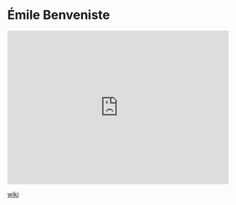 # Émile Benveniste
<iframe width="100%" height="350" frameborder="0" allow="accelerometer; autoplay; clipboard-write; encrypted-media; gyroscope; picture-in-picture" allowfullscreen src="https://en.wikipedia.org/wiki/%C3%89mile-Benveniste"></iframe>

[wiki](https://en.wikipedia.org/wiki/%C3%89mile-Benveniste)